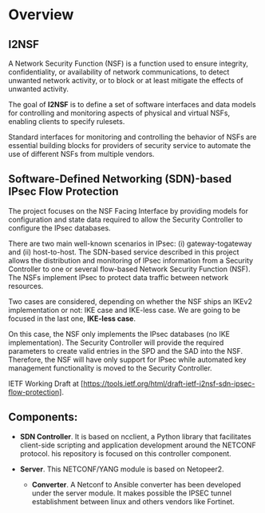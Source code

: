 # Overview

## I2NSF
A Network Security Function (NSF) is a function used to ensure integrity, confidentiality, or availability of network communications, to detect unwanted network activity, or to block or at least mitigate the effects of unwanted activity.

The goal of **I2NSF** is to define a set of software interfaces and data models for controlling and monitoring aspects of physical and virtual NSFs, enabling clients to specify rulesets. 

Standard interfaces for monitoring and controlling the behavior of NSFs are essential building blocks for providers of security service to automate the use of different NSFs from multiple vendors. 


## Software-Defined Networking (SDN)-based IPsec Flow Protection

The project focuses on the NSF Facing Interface by providing models for configuration and state data required to allow the Security Controller to configure the IPsec databases.

There are two main well-known scenarios in IPsec: (i) gateway-togateway and (ii) host-to-host. The SDN-based service described in this project allows the distribution and monitoring of IPsec information from a Security Controller to one or several flow-based Network Security Function (NSF). The NSFs implement IPsec to protect data traffic between network resources.

Two cases are considered, depending on whether the NSF ships an IKEv2 implementation or not: IKE case and IKE-less case. We are going to be focused in the last one, **IKE-less case**.

On this case, the NSF only implements the IPsec databases (no IKE implementation). The Security Controller will provide the required parameters to create valid entries in the SPD and the SAD into the NSF. Therefore, the NSF will have only support for IPsec while automated key management functionality is moved to the Security Controller.

IETF Working Draft at [https://tools.ietf.org/html/draft-ietf-i2nsf-sdn-ipsec-flow-protection].

## Components:

- **SDN Controller**. It is based on ncclient, a Python library that facilitates client-side scripting and application development around the NETCONF protocol. his repository is focused on this controller component.

- **Server**. This NETCONF/YANG module is based on Netopeer2. 
	- **Converter**. A Netconf to Ansible converter has been developed under the server module. It makes possible the IPSEC tunnel establishment between linux and others vendors like Fortinet.

